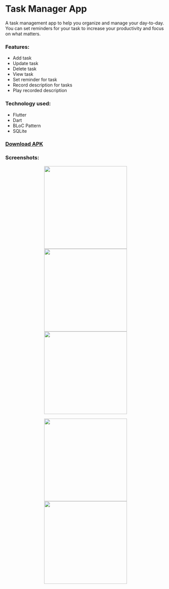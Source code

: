 # Task Manager App

A task management app to help you organize and manage your day-to-day. You can set reminders for your task to increase your productivity and focus on what matters.

### Features:
 - Add task
 - Update task
 - Delete task
 - View task
 - Set reminder for task
 - Record description for tasks
 - Play recorded description
 
### Technology used:
 - Flutter
 - Dart
 - BLoC Pattern
 - SQLite
 
### [Download APK](https://github.com/bibekkakati/task-manager-flutter/raw/master/todo.apk)

### Screenshots:

<p align="center">
    <img width="260" src="/mockups/1.png">
    <img width="260" src="/mockups/2.png">
    <img width="260" src="/mockups/3.png">
</p>
<p align="center">
    <img width="260" src="/mockups/4.png">
    <img width="260" src="/mockups/5.png">
</p>

